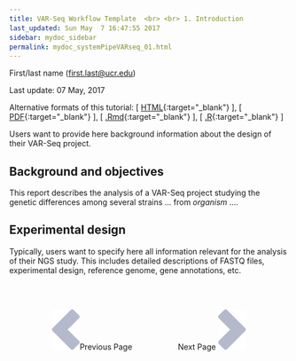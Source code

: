 ```yaml
---
title: VAR-Seq Workflow Template  <br> <br> 1. Introduction
last_updated: Sun May  7 16:47:55 2017
sidebar: mydoc_sidebar
permalink: mydoc_systemPipeVARseq_01.html
---
```

First/last name (first.last@ucr.edu)

Last update: 07 May, 2017 

Alternative formats of this tutorial:
[ [HTML](http://girke.bioinformatics.ucr.edu/GEN242/pages/mydoc/systemPipeVARseq.html){:target="_blank"} ],
[ [PDF](http://girke.bioinformatics.ucr.edu/GEN242/pages/mydoc/systemPipeVARseq.pdf){:target="_blank"} ],
[ [.Rmd](https://raw.githubusercontent.com/tgirke/GEN242/gh-pages/_vignettes/12_VARseqWorkflow/systemPipeVARseq.Rmd){:target="_blank"} ],
[ [.R](https://raw.githubusercontent.com/tgirke/GEN242/gh-pages/_vignettes/12_VARseqWorkflow/systemPipeVARseq.R){:target="_blank"} ]


Users want to provide here background information about the design of their VAR-Seq project.

## Background and objectives

This report describes the analysis of a VAR-Seq project studying the
genetic differences among several strains ... from *organism* ....

## Experimental design

Typically, users want to specify here all information relevant for the
analysis of their NGS study. This includes detailed descriptions of
FASTQ files, experimental design, reference genome, gene annotations,
etc.

<br><br><center><a href="mydoc_systemPipeVARseq_01.html"><img src="images/left_arrow.png" alt="Previous page."></a>Previous Page &nbsp; &nbsp; &nbsp; &nbsp; &nbsp; &nbsp; &nbsp; &nbsp; &nbsp; &nbsp; Next Page
<a href="mydoc_systemPipeVARseq_02.html"><img src="images/right_arrow.png" alt="Next page."></a></center>

